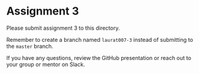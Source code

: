 # Assignment 3

Please submit assignment 3 to this directory.

Remember to create a branch named `laurat007-3` 
instead of submitting to the `master` branch.

If you have any questions, review the GitHub presentation or reach
out to your group or mentor on Slack.
